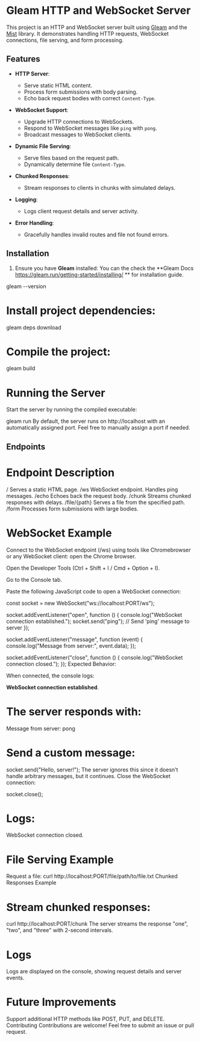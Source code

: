 # Gleam HTTP and WebSocket Server

This project is an HTTP and WebSocket server built using [Gleam](https://gleam.run) and the [Mist](https://hex.pm/packages/mist) library. It demonstrates handling HTTP requests, WebSocket connections, file serving, and form processing.

## Features

- **HTTP Server**:

  - Serve static HTML content.
  - Process form submissions with body parsing.
  - Echo back request bodies with correct `Content-Type`.

- **WebSocket Support**:

  - Upgrade HTTP connections to WebSockets.
  - Respond to WebSocket messages like `ping` with `pong`.
  - Broadcast messages to WebSocket clients.

- **Dynamic File Serving**:

  - Serve files based on the request path.
  - Dynamically determine file `Content-Type`.

- **Chunked Responses**:

  - Stream responses to clients in chunks with simulated delays.

- **Logging**:

  - Logs client request details and server activity.

- **Error Handling**:
  - Gracefully handles invalid routes and file not found errors.

## Installation

1. Ensure you have **Gleam** installed:
You can the check the **Gleam Docs https://gleam.run/getting-started/installing/ ** for installation guide.

gleam --version
# Install project dependencies:

gleam deps download
# Compile the project:

gleam build
# Running the Server
Start the server by running the compiled executable:

gleam run
By default, the server runs on http://localhost with an automatically assigned port.
Feel free to manually assign a port if needed.

## Endpoints

# Endpoint Description

/ Serves a static HTML page.
/ws WebSocket endpoint. Handles ping messages.
/echo Echoes back the request body.
/chunk Streams chunked responses with delays.
/file/{path} Serves a file from the specified path.
/form Processes form submissions with large bodies.

# WebSocket Example
Connect to the WebSocket endpoint (/ws) using tools like Chromebrowser or any WebSocket client:
open the Chrome browser.

Open the Developer Tools (Ctrl + Shift + I / Cmd + Option + I).

Go to the Console tab.

Paste the following JavaScript code to open a WebSocket connection:

const socket = new WebSocket("ws://localhost:PORT/ws");

socket.addEventListener("open", function () {
  console.log("WebSocket connection established.");
  socket.send("ping"); // Send 'ping' message to server
});

socket.addEventListener("message", function (event) {
  console.log("Message from server:", event.data);
});

socket.addEventListener("close", function () {
  console.log("WebSocket connection closed.");
});
Expected Behavior:

When connected, the console logs:

**WebSocket connection established**.
# The server responds with:

Message from server: pong
# Send a custom message:

socket.send("Hello, server!");
The server ignores this since it doesn’t handle arbitrary messages, but it continues.
Close the WebSocket connection:

socket.close();
# Logs:

WebSocket connection closed.

# File Serving Example
Request a file:
curl http://localhost:PORT/file/path/to/file.txt
Chunked Responses Example
# Stream chunked responses:

curl http://localhost:PORT/chunk
The server streams the response "one", "two", and "three" with 2-second intervals.

# Logs
Logs are displayed on the console, showing request details and server events.

# Future Improvements
Support additional HTTP methods like POST, PUT, and DELETE.
Contributing
Contributions are welcome! Feel free to submit an issue or pull request.
